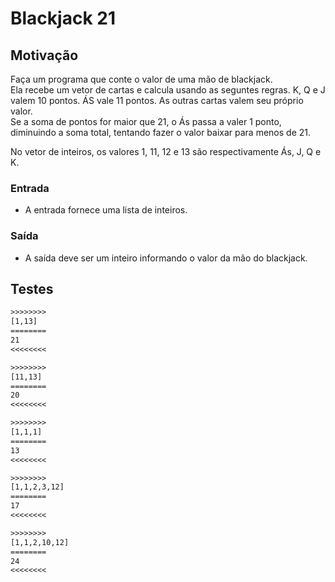 # Blackjack 21

## Motivação

Faça um programa que conte o valor de uma mão de blackjack.  
Ela recebe um vetor de cartas e calcula usando as seguntes regras. K, Q e J valem 10 pontos. ÁS vale 11 pontos. As outras cartas valem seu próprio valor.  
Se a soma de pontos for maior que 21, o Ás passa a valer 1 ponto, diminuindo a soma total, tentando fazer o valor baixar para menos de 21.  
  
No vetor de inteiros, os valores 1, 11, 12 e 13 são respectivamente Ás, J, Q e K.  

### Entrada

- A entrada fornece uma lista de inteiros.

### Saída

- A saída deve ser um inteiro informando o valor da mão do blackjack.

## Testes

```txt
>>>>>>>>
[1,13]
========
21
<<<<<<<<

>>>>>>>>
[11,13]
========
20
<<<<<<<<

>>>>>>>>
[1,1,1]
========
13
<<<<<<<<

>>>>>>>>
[1,1,2,3,12]
========
17
<<<<<<<<

>>>>>>>>
[1,1,2,10,12]
========
24
<<<<<<<<
```
